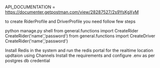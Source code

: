 API_DOCUMENTATION = https://documenter.getpostman.com/view/28287527/2s9YsKgXyM

to create RiderProfile and DriverProfile you need follow few steps

  python manage.py shell
  from general.functions import CreateRider
    CreateRider('name','password')
  from general.functions import CreateDriver
    CreateRider('name','password')

Install Redis in the system and run the redis portal for the realtime location updtaion using Channels
Install the requirements and configure .env as per postgres db credential
